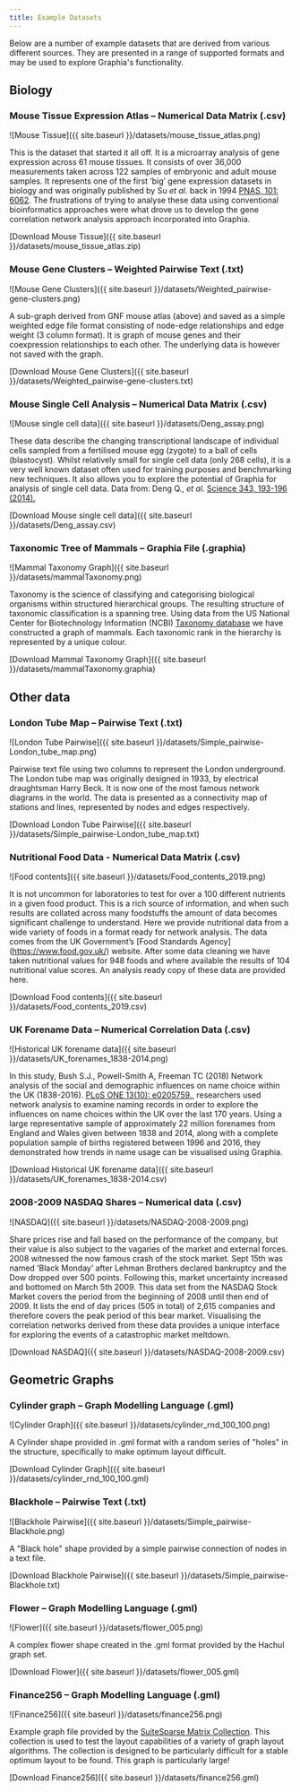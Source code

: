 ```yaml
---
title: Example Datasets
---
```


Below are a number of example datasets that are derived from various different sources. They are presented in a range of supported formats and may be used to explore Graphia's functionality.

## **Biology**

### **Mouse Tissue Expression Atlas** – Numerical Data Matrix (.csv)

![Mouse Tissue]({{ site.baseurl }}/datasets/mouse_tissue_atlas.png)

This is the dataset that started it all off. It is a microarray analysis of gene expression across 61 mouse tissues. It consists of over 36,000 measurements taken across 122 samples of embryonic and adult mouse samples. It represents one of the first ‘big’ gene expression datasets in biology and was originally published by Su _et al._ back in 1994 [PNAS, 101: 6062](https://www.ncbi.nlm.nih.gov/pmc/articles/PMC395923/). The frustrations of trying to analyse these data using conventional bioinformatics approaches were what drove us to develop the gene correlation network analysis approach incorporated into Graphia.

[Download Mouse Tissue]({{ site.baseurl }}/datasets/mouse_tissue_atlas.zip)

### **Mouse Gene Clusters** – Weighted Pairwise Text (.txt)

![Mouse Gene Clusters]({{ site.baseurl }}/datasets/Weighted_pairwise-gene-clusters.png)

A sub-graph derived from GNF mouse atlas (above) and saved as a simple weighted edge file format consisting of node-edge relationships and edge weight (3 column format). It is graph of mouse genes and their coexpression relationships to each other. The underlying data is however not saved with the graph.

[Download Mouse Gene Clusters]({{ site.baseurl }}/datasets/Weighted_pairwise-gene-clusters.txt)

### **Mouse Single Cell Analysis** – Numerical Data Matrix (.csv)

![Mouse single cell data]({{ site.baseurl }}/datasets/Deng_assay.png)

These data describe the changing transcriptional landscape of individual cells sampled from a fertilised mouse egg (zygote) to a ball of cells (blastocyst). Whilst relatively small for single cell data (only 268 cells), it is a very well known dataset often used for training purposes and benchmarking new techniques. It also allows you to explore the potential of Graphia for analysis of single cell data. Data from: Deng Q., _et al_.  [Science 343, 193-196 (2014).](http://science.sciencemag.org/content/343/6167/193.long)

[Download Mouse single cell data]({{ site.baseurl }}/datasets/Deng_assay.csv)

### **Taxonomic Tree of Mammals** – Graphia File (.graphia)

![Mammal Taxonomy Graph]({{ site.baseurl }}/datasets/mammalTaxonomy.png)

Taxonomy is the science of classifying and categorising biological organisms within structured hierarchical groups. The resulting structure of taxonomic classification is a spanning tree. Using data from the US National Center for Biotechnology Information (NCBI) [Taxonomy database](https://www.ncbi.nlm.nih.gov/taxonomy/) we have constructed a graph of mammals. Each taxonomic rank in the hierarchy is represented by a unique colour.

[Download Mammal Taxonomy Graph]({{ site.baseurl }}/datasets/mammalTaxonomy.graphia)


## **Other data**

### **London Tube Map** – Pairwise Text (.txt)

![London Tube Pairwise]({{ site.baseurl }}/datasets/Simple_pairwise-London_tube_map.png)

Pairwise text file using two columns to represent the London underground. The London tube map was originally designed in 1933, by electrical draughtsman Harry Beck. It is now one of the most famous network diagrams in the world. The data is presented as a connectivity map of stations and lines, represented by nodes and edges respectively.

[Download London Tube Pairwise]({{ site.baseurl }}/datasets/Simple_pairwise-London_tube_map.txt)

### **Nutritional Food Data** - Numerical Data Matrix (.csv)

![Food contents]({{ site.baseurl }}/datasets/Food_contents_2019.png)

It is not uncommon for laboratories to test for over a 100 different nutrients in a given food product. This is a rich source of information, and when such results are collated across many foodstuffs the amount of data becomes significant challenge to understand. Here we provide nutritional data from a wide variety of foods in a format ready for network analysis. The data comes from the UK Government’s [Food Standards Agency] (https://www.food.gov.uk/) website. After some data cleaning we have taken nutritional values for 948 foods and where available the results of 104 nutritional value scores. An analysis ready copy of these data are provided here.

[Download Food contents]({{ site.baseurl }}/datasets/Food_contents_2019.csv)

### **UK Forename Data** – Numerical Correlation Data (.csv)

![Historical UK forename data]({{ site.baseurl }}/datasets/UK_forenames_1838-2014.png)

In this study, Bush S.J., Powell-Smith A, Freeman TC (2018) Network analysis of the social and demographic influences on name choice within the UK (1838-2016). [PLoS ONE 13(10): e0205759.](https://journals.plos.org/plosone/article?id=10.1371/journal.pone.0205759), researchers used network analysis to examine naming records in order to explore the influences on name choices within the UK over the last 170 years. Using a large representative sample of approximately 22 million forenames from England and Wales given between 1838 and 2014, along with a complete population sample of births registered between 1996 and 2016, they demonstrated how trends in name usage can be visualised using Graphia.

[Download Historical UK forename data]({{ site.baseurl }}/datasets/UK_forenames_1838-2014.csv)

### **2008-2009 NASDAQ Shares** – Numerical data (.csv)

![NASDAQ]({{ site.baseurl }}/datasets/NASDAQ-2008-2009.png)

Share prices rise and fall based on the performance of the company, but their value is also subject to the vagaries of the market and external forces. 2008 witnessed the now famous crash of the stock market. Sept 15th was named ‘Black Monday’ after Lehman Brothers declared bankruptcy and the Dow dropped over 500 points. Following this, market uncertainty increased and bottomed on March 5th 2009. This data set from the NASDAQ Stock Market covers the period from the beginning of 2008 until then end of 2009. It lists the end of day prices (505 in total) of 2,615 companies and therefore covers the peak period of this bear market. Visualising the correlation networks derived from these data provides a unique interface for exploring the events of a catastrophic market meltdown.

[Download NASDAQ]({{ site.baseurl }}/datasets/NASDAQ-2008-2009.csv)

## **Geometric Graphs**

### **Cylinder graph** – Graph Modelling Language (.gml)

![Cylinder Graph]({{ site.baseurl }}/datasets/cylinder_rnd_100_100.png)

A Cylinder shape provided in .gml format with a random series of "holes" in the structure, specifically to make optimum layout difficult.

[Download Cylinder Graph]({{ site.baseurl }}/datasets/cylinder_rnd_100_100.gml)

### **Blackhole** – Pairwise Text (.txt)

![Blackhole Pairwise]({{ site.baseurl }}/datasets/Simple_pairwise-Blackhole.png)

A "Black hole" shape provided by a simple pairwise connection of nodes in a text file.

[Download Blackhole Pairwise]({{ site.baseurl }}/datasets/Simple_pairwise-Blackhole.txt)

### **Flower** – Graph Modelling Language (.gml)

![Flower]({{ site.baseurl }}/datasets/flower_005.png)

A complex flower shape created in the .gml format provided by the Hachul graph set.

[Download Flower]({{ site.baseurl }}/datasets/flower_005.gml)

### **Finance256** – Graph Modelling Language (.gml)

![Finance256]({{ site.baseurl }}/datasets/finance256.png)

Example graph file provided by the [SuiteSparse Matrix Collection](https://sparse.tamu.edu/about). This collection is used to test the layout capabilities of a variety of graph layout algorithms. The collection is designed to be particularly difficult for a stable optimum layout to be found. This graph is particularly large!

[Download Finance256]({{ site.baseurl }}/datasets/finance256.gml)
